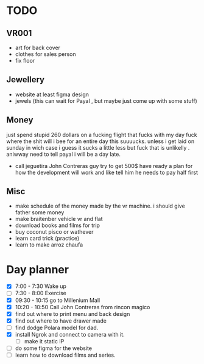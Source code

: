 # TODO
## VR001
- art for back cover
- clothes for sales person
- fix floor
## Jewellery 
- website at least figma design 
- jewels (this can wait for Payal , but maybe just come up with some stuff)

## Money 
just spend stupid 260 dollars on a fucking flight that fucks with my day fuck where the shit will i bee for an entire day this suuuucks. unless i get laid on sunday in wich case i guess it sucks a little less but fuck that is unlikelly . aniwway need to tell payal i will be a day late. 
- call jeguetira John Contreras guy try to get 500$ have ready a plan for how the development will work and like tell him he needs to pay half first
## Misc 
- make schedule of the money made by the vr machine. i should give father some money
- make braitenber vehicle vr and flat
- download books and films for trip
- buy coconut pisco or wathever
- learn card trick (practice)
- learn to make arroz chaufa
	

# Day planner

- [x] 7:00 - 7:30 Wake up 
- [ ] 7:30 - 8:00 Exercise 
- [x] 09:30 - 10:15 go to Millenium Mall
- [x] 10:20 - 10:50 Call John Contreras from rincon magico
- [x] find out where to print menu and back design
- [x] find out where to have drawer made
- [ ] find dodge Polara model for dad. 
- [x] install Ngrok and connect to camera with it.
	- [ ] make it static IP
- [ ] do some figma for the website 
- [ ] learn how to download films and series. 
